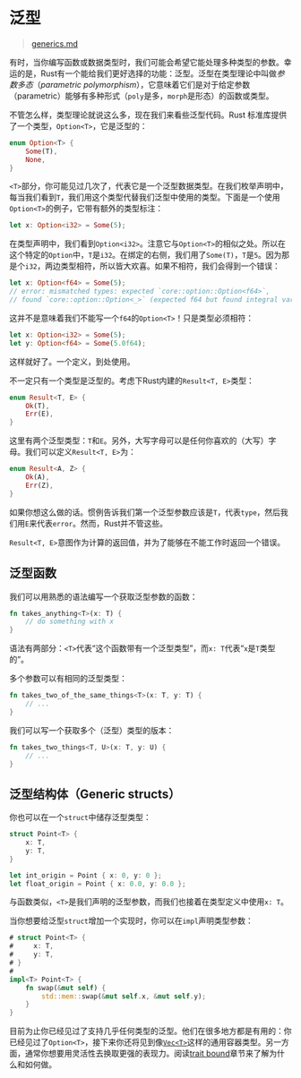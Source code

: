 # 泛型

> [generics.md](https://github.com/rust-lang/rust/blob/master/src/doc/book/generics.md)

有时，当你编写函数或数据类型时，我们可能会希望它能处理多种类型的参数。幸运的是，Rust有一个能给我们更好选择的功能：泛型。泛型在类型理论中叫做*参数多态*（*parametric polymorphism*），它意味着它们是对于给定参数（parametric）能够有多种形式（`poly`是多，`morph`是形态）的函数或类型。

不管怎么样，类型理论就说这么多，现在我们来看些泛型代码。Rust 标准库提供了一个类型，`Option<T>`，它是泛型的：

```rust
enum Option<T> {
    Some(T),
    None,
}
```

`<T>`部分，你可能见过几次了，代表它是一个泛型数据类型。在我们枚举声明中，每当我们看到`T`，我们用这个类型代替我们泛型中使用的类型。下面是一个使用`Option<T>`的例子，它带有额外的类型标注：

```rust
let x: Option<i32> = Some(5);
```

在类型声明中，我们看到`Option<i32>`。注意它与`Option<T>`的相似之处。所以在这个特定的`Option`中，`T`是`i32`。在绑定的右侧，我们用了`Some(T)`，`T`是`5`。因为那是个`i32`，两边类型相符，所以皆大欢喜。如果不相符，我们会得到一个错误：

```rust
let x: Option<f64> = Some(5);
// error: mismatched types: expected `core::option::Option<f64>`,
// found `core::option::Option<_>` (expected f64 but found integral variable)
```

这并不是意味着我们不能写一个`f64`的`Option<T>`！只是类型必须相符：

```rust
let x: Option<i32> = Some(5);
let y: Option<f64> = Some(5.0f64);
```

这样就好了。一个定义，到处使用。

不一定只有一个类型是泛型的。考虑下Rust内建的`Result<T, E>`类型：

```rust
enum Result<T, E> {
    Ok(T),
    Err(E),
}
```

这里有两个泛型类型：`T`和`E`。另外，大写字母可以是任何你喜欢的（大写）字母。我们可以定义`Result<T, E>`为：

```rust
enum Result<A, Z> {
    Ok(A),
    Err(Z),
}
```

如果你想这么做的话。惯例告诉我们第一个泛型参数应该是`T`，代表`type`，然后我们用`E`来代表`error`。然而，Rust并不管这些。

`Result<T, E>`意图作为计算的返回值，并为了能够在不能工作时返回一个错误。

## 泛型函数
我们可以用熟悉的语法编写一个获取泛型参数的函数：

```rust
fn takes_anything<T>(x: T) {
    // do something with x
}
```

语法有两部分：`<T>`代表“这个函数带有一个泛型类型”，而`x: T`代表“`x`是`T`类型的”。

多个参数可以有相同的泛型类型：

```rust
fn takes_two_of_the_same_things<T>(x: T, y: T) {
    // ...
}
```

我们可以写一个获取多个（泛型）类型的版本：

```rust
fn takes_two_things<T, U>(x: T, y: U) {
    // ...
}
```

## 泛型结构体（Generic structs）
你也可以在一个`struct`中储存泛型类型：

```rust
struct Point<T> {
    x: T,
    y: T,
}

let int_origin = Point { x: 0, y: 0 };
let float_origin = Point { x: 0.0, y: 0.0 };
```

与函数类似，`<T>`是我们声明的泛型参数，而我们也接着在类型定义中使用`x: T`。

当你想要给泛型`struct`增加一个实现时，你可以在`impl`声明类型参数：

```rust
# struct Point<T> {
#     x: T,
#     y: T,
# }
#
impl<T> Point<T> {
    fn swap(&mut self) {
        std::mem::swap(&mut self.x, &mut self.y);
    }
}
```

目前为止你已经见过了支持几乎任何类型的泛型。他们在很多地方都是有用的：你已经见过了`Option<T>`，接下来你还将见到像[`Vec<T>`](https://github.com/rust-lang/rust/blob/master/src/doc/std/vec/struct.Vec.html)这样的通用容器类型。另一方面，通常你想要用灵活性去换取更强的表现力。阅读[trait bound](Traits.md#泛型函数的-trait-bound（trait-bounds-on-generic-functions）)章节来了解为什么和如何做。
